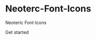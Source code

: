 <link rel="stylesheet" href="css/style.css">

# Neoterc-Font-Icons
Neoteric Font Icons

Get started
<sapn class="ni ni-icon-code icon-s2"></span>
<code>
  <link rel="stylesheet" href="<path>/css/style.css">
</code>
